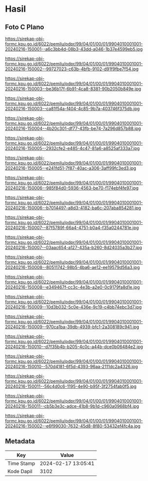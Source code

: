 # Hasil

## Foto C Plano

https://sirekap-obj-formc.kpu.go.id/6022/pemilu/pdpr/99/04/01/00/01/9904010001001-20240216-150001--a6c3bb4d-08b3-43dd-a046-1b37e4599eb5.jpg

https://sirekap-obj-formc.kpu.go.id/6022/pemilu/pdpr/99/04/01/00/01/9904010001001-20240216-150002--99727023-c63b-4bfb-9102-d91f9fbe7f54.jpg

https://sirekap-obj-formc.kpu.go.id/6022/pemilu/pdpr/99/04/01/00/01/9904010001001-20240216-150003--be36b17f-6b91-4ca8-8381-90b2050b849e.jpg

https://sirekap-obj-formc.kpu.go.id/6022/pemilu/pdpr/99/04/01/00/01/9904010001001-20240216-150003--ca81f54a-f404-4c85-9b7a-403746f375db.jpg

https://sirekap-obj-formc.kpu.go.id/6022/pemilu/pdpr/99/04/01/00/01/9904010001001-20240216-150004--4b20c301-df77-43fb-be74-7a296d857b88.jpg

https://sirekap-obj-formc.kpu.go.id/6022/pemilu/pdpr/99/04/01/00/01/9904010001001-20240216-150005--2932cfe2-e485-4c47-81a6-a8525af333a7.jpg

https://sirekap-obj-formc.kpu.go.id/6022/pemilu/pdpr/99/04/01/00/01/9904010001001-20240216-150005--e241fd51-7f87-40ac-a306-3aff99fc3ed3.jpg

https://sirekap-obj-formc.kpu.go.id/6022/pemilu/pdpr/99/04/01/00/01/9904010001001-20240216-150006--985f84d0-5936-4563-be70-f174ebf4fe97.jpg

https://sirekap-obj-formc.kpu.go.id/6022/pemilu/pdpr/99/04/01/00/01/9904010001001-20240216-150006--b7014497-a8d3-4182-ba6c-207aba854281.jpg

https://sirekap-obj-formc.kpu.go.id/6022/pemilu/pdpr/99/04/01/00/01/9904010001001-20240216-150007--87f5789f-66a4-4751-b0a4-f35a0244781e.jpg

https://sirekap-obj-formc.kpu.go.id/6022/pemilu/pdpr/99/04/01/00/01/9904010001001-20240216-150007--03aac654-a127-435a-b260-8d24035a3b27.jpg

https://sirekap-obj-formc.kpu.go.id/6022/pemilu/pdpr/99/04/01/00/01/9904010001001-20240216-150008--80511742-98b5-4ba6-ae12-ee19579d56a3.jpg

https://sirekap-obj-formc.kpu.go.id/6022/pemilu/pdpr/99/04/01/00/01/9904010001001-20240216-150008--e349467f-cc3c-4e3b-a2e0-0c9179fa8d1e.jpg

https://sirekap-obj-formc.kpu.go.id/6022/pemilu/pdpr/99/04/01/00/01/9904010001001-20240216-150009--10d3b032-5c0e-436e-9c19-c4bb74ebc3d7.jpg

https://sirekap-obj-formc.kpu.go.id/6022/pemilu/pdpr/99/04/01/00/01/9904010001001-20240216-150009--970ca1ba-39db-4939-bfc1-2a308189c941.jpg

https://sirekap-obj-formc.kpu.go.id/6022/pemilu/pdpr/99/04/01/00/01/9904010001001-20240216-150010--d7f35b4b-b205-4c0c-a44b-dce0b06484e2.jpg

https://sirekap-obj-formc.kpu.go.id/6022/pemilu/pdpr/99/04/01/00/01/9904010001001-20240216-150010--570d4181-6f5d-4393-96aa-2111dc2a4326.jpg

https://sirekap-obj-formc.kpu.go.id/6022/pemilu/pdpr/99/04/01/00/01/9904010001001-20240216-150011--56c4d0c6-1195-4e90-b95f-3f2754fab0f5.jpg

https://sirekap-obj-formc.kpu.go.id/6022/pemilu/pdpr/99/04/01/00/01/9904010001001-20240216-150011--cb5b3e3c-adce-41b8-9b1d-c960a0968bf4.jpg

https://sirekap-obj-formc.kpu.go.id/6022/pemilu/pdpr/99/04/01/00/01/9904010001001-20240216-150002--e6f99030-7632-45d8-8f80-53432ef4fc4a.jpg


## Metadata

| Key        | Value               |
| ---------- | ------------------- |
| Time Stamp | 2024-02-17 13:05:41 |
| Kode Dapil | 3102                |




